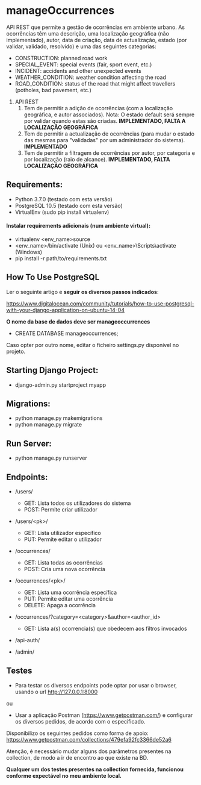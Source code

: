 # manageOccurrences
API REST que permite a gestão de ocorrências em ambiente urbano. As ocorrências têm uma descrição, uma localização geográfica (não implementado), autor, data de criação, data de actualização, estado (por validar, validado, resolvido) e uma das seguintes categorias:
* CONSTRUCTION: planned road work
* SPECIAL_EVENT: special events (fair, sport event, etc.)
* INCIDENT: accidents and other unexpected events
* WEATHER_CONDITION: weather condition affecting the road
* ROAD_CONDITION: status of the road that might affect travellers (potholes, bad pavement, etc.)

1. API REST
    1. Tem de permitir a adição de ocorrências (com a localização geográfica, e autor associados). Nota: O estado default será sempre por validar quando estas são criadas. **IMPLEMENTADO, FALTA A LOCALIZAÇÃO GEOGRÁFICA**
    2. Tem de permitir a actualização de ocorrências (para mudar o estado das mesmas para "validadas" por um administrador do sistema). **IMPLEMENTADO**
    3. Tem de permitir a filtragem de ocorrências por autor, por categoria e por localização (raio de alcance). **IMPLEMENTADO, FALTA LOCALIZAÇÃO GEOGRÁFICA**

## Requirements:
   * Python 3.7.0 (testado com esta versão)
   * PostgreSQL 10.5 (testado com esta versão)
   * VirtualEnv (sudo pip install virtualenv)

#### Instalar requirements adicionais (num ambiente virtual):
   * virtualenv <env_name>source 
   * <env_name>/bin/activate (Unix) ou <env_name>\Scripts\activate (Windows)
   * pip install -r path/to/requirements.txt
   
## How To Use PostgreSQL
Ler o seguinte artigo e **seguir os diversos passos indicados**:

https://www.digitalocean.com/community/tutorials/how-to-use-postgresql-with-your-django-application-on-ubuntu-14-04

**O nome da base de dados deve ser manageoccurrences**
 * CREATE DATABASE manageoccurrences;
 
 Caso opter por outro nome, editar o ficheiro settings.py disponível no projeto.

## Starting Django Project:
 * django-admin.py startproject myapp

## Migrations:
 
 * python manage.py makemigrations
 * python manage.py migrate
 
## Run Server:
 
 * python manage.py runserver
 
## Endpoints:
 
 * /users/
   * GET: Lista todos os utilizadores do sistema
   * POST: Permite criar utilizador
  
 * /users/\<pk\>/ 
   * GET: Lista utilizador específico
   * PUT: Permite editar o utilizador
  
 * /occurrences/
   * GET: Lista todas as ocorrências
   * POST: Cria uma nova ocorrência
  
 * /occurrences/\<pk\>/
   * GET: Lista uma ocorrência específica
   * PUT: Permite editar uma ocorrência
   * DELETE: Apaga a ocorrência
  
 * /occurrences/?category=\<category\>&author=\<author_id\>
   * GET: Lista a(s) ocorrencia(s) que obedecem aos filtros invocados
  
 * /api-auth/
  
 * /admin/
 
 ## Testes
 
  * Para testar os diversos endpoints pode optar por usar o browser, usando o url http://127.0.0.1:8000
  
  ou
  
  * Usar a aplicação Postman (https://www.getpostman.com/) e configurar os diversos pedidos, de acordo com o especificado.
 
 Disponibilizo os seguintes pedidos como forma de apoio: https://www.getpostman.com/collections/479efa92fc3366de52a6
 
 Atenção, é necessário mudar alguns dos parâmetros presentes na collection, de modo a ir de encontro ao que existe na BD.
 
 **Qualquer um dos testes presentes na collection fornecida, funcionou conforme expectável no meu ambiente local.** 
